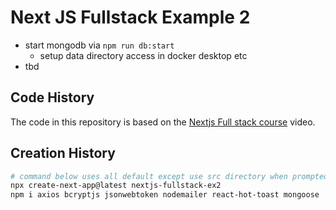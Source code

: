 # Next JS Fullstack Example 2

- start mongodb via `npm run db:start`
  - setup data directory access in docker desktop etc
- tbd 

## Code History

The code in this repository is based on the
[Nextjs Full stack course](https://youtu.be/iPGXk-i-VYU)
video.

## Creation History

```bash
# command below uses all default except use src directory when prompted
npx create-next-app@latest nextjs-fullstack-ex2
npm i axios bcryptjs jsonwebtoken nodemailer react-hot-toast mongoose
```
